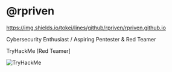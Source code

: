 # **@rpriven**

https://img.shields.io/tokei/lines/github/rpriven/rpriven.github.io

Cybersecurity Enthusiast / Aspiring Pentester & Red Teamer

TryHackMe [Red Teamer]

<img src="https://tryhackme-badges.s3.amazonaws.com/djedi.riven.png" alt="TryHackMe">
